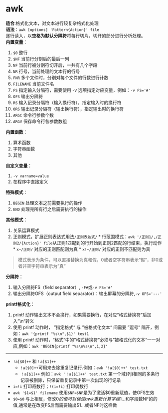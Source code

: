 # awk

**适合**:格式化文本，对文本进行较复杂格式化处理<br>
**语法**：`awk [options] 'Pattern{Action}' file`<br>
逐行读入，以**空格为默认分隔符**将每行切片，切开的部分进行分析处理。<br>
**内置变量**：
  1. `$0` 整行
  2. `$NF` 当前行分割后的最后一列
  3. `NF` 当前行被分割符切开后，一共有几个字段
  4. `NR` 行号，当前处理的文本行的行号
  5. `FNR` 多个文件时，分别对每个文件的行数进行计数
  6. `FILENAME` 当前文件名
  7. `FS` 指定输入分隔符，需要使用 -v 选项指定对应变量，例如：`-v FS='#'`
  8. `OFS` 输出分隔符
  9. `RS` 输入记录分隔符（输入换行符），指定输入时的换行符
  10. `ORS` 输出记录分隔符（输出换行符），指定输出时的换行符
  11. `ARGC` 命令行参数个数
  12. `ARGV` 保存命令行各参数数组

**内置函数**：
  1. 算术函数
  2. 字符串函数
  3. 其他

**自定义变量**：
  1. `-v varname=value`
  2. 在程序中直接定义

**特殊模式**：
  1. `BEGIN` 处理文本之前需要执行的操作
  2. `END`   处理完所有行之后需要执行的操作

**其他模式**：
  1. 关系运算模式
  2. 正则模式，扩展正则表达式用法`/正则表达式/`
    * 行范围模式：`awk '/正则1/,/正则2/{Action}' file`从正则1匹配到的行开始到正则2匹配的行结束，执行动作
    * `x~/正则/`  对应的正则匹配则为真
    * `x!~/正则/` 对应的正则不匹配则为真
> 模式表示为条件，可以直接替换为真和假，0或者空字符串表示”假“，非0或者非空字符串表示为”真“

**分隔符**：
  1. 输入分隔符FS（field separator）, `-F#`或`-v FS='#'`
  2. 输出分隔符OFS（output field separator）：输出屏幕的分隔符,`-v OFS='---'`

**printf格式化**：
  1. printf 动作输出文本不会换行，如果需要换行，在对应“格式替换符”后加入”\n“转义
  2. 使用 printf 动作时， ”指定格式“ 与 ”被格式化文本“ 间需要 ”逗号“ 隔开，例如：`awk '{printf "%s\n",$1}' test1`
  3. 使用 printf 动作时，“格式”中的”格式替换符“必须与”被格式化的文本“一一对应,例如：`awk 'BEGIN{printf "%s\n%s\n",1,2}'`
-----------------
* `!a[$0]++` 和`！a[$1]++`   
    * `!a[$0]++`可用来去除重复记录行.例如：`awk '!a[$0]++' test.txt`
    * `！a[$1]++` 例如：`awk '！a[$1]++' test.txt` 第一个域(列)相同的多条行记录被删除，只保留重复记录中第一次出现的行记录
* `i=!i` 打印奇数行；`!(i=!i)` 打印偶数行
* `awk '$1=$1' filename` 使用`$NF=$NF`是为了激活$0重新赋值，使OFS生效
* `$0=$0` 与上相反，修改$0的值可以促使awk重新计算字段$1...和字段数NF的的值,通常是在改变FS后而需要输出$1...或者NF时这样做

